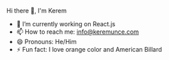 Hi there 👋, I'm Kerem

- 🔭 I’m currently working on React.js
- 📫 How to reach me: info@keremunce.com
- 😄 Pronouns: He/Him
- ⚡ Fun fact: I love orange color and American Billard
